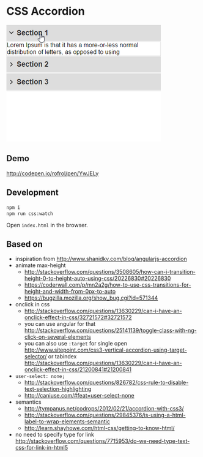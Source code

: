 # CSS Accordion

![](/capture.gif)

## Demo

http://codepen.io/rofrol/pen/YwJELy

## Development

```
npm i
npm run css:watch
```

Open `index.html` in the browser.


## Based on

- inspiration from http://www.shanidkv.com/blog/angularjs-accordion
- animate max-height
  - http://stackoverflow.com/questions/3508605/how-can-i-transition-height-0-to-height-auto-using-css/20226830#20226830
  - https://coderwall.com/p/mn2a2g/how-to-use-css-transitions-for-height-and-width-from-0px-to-auto
  - https://bugzilla.mozilla.org/show_bug.cgi?id=571344
- onclick in css
  - http://stackoverflow.com/questions/13630229/can-i-have-an-onclick-effect-in-css/32721572#32721572
  - you can use angular for that http://stackoverflow.com/questions/25141139/toggle-class-with-ng-click-on-several-elements
  - you can also use `:target` for single open http://www.sitepoint.com/css3-vertical-accordion-using-target-selector/ or tabindex http://stackoverflow.com/questions/13630229/can-i-have-an-onclick-effect-in-css/21200841#21200841
- `user-select: none;`
  - http://stackoverflow.com/questions/826782/css-rule-to-disable-text-selection-highlighting
  - http://caniuse.com/#feat=user-select-none
- semantics
  - http://tympanus.net/codrops/2012/02/21/accordion-with-css3/
  - http://stackoverflow.com/questions/29845376/is-using-a-html-label-to-wrap-elements-semantic
  - http://learn.shayhowe.com/html-css/getting-to-know-html/
- no need to specify type for link http://stackoverflow.com/questions/7715953/do-we-need-type-text-css-for-link-in-html5
